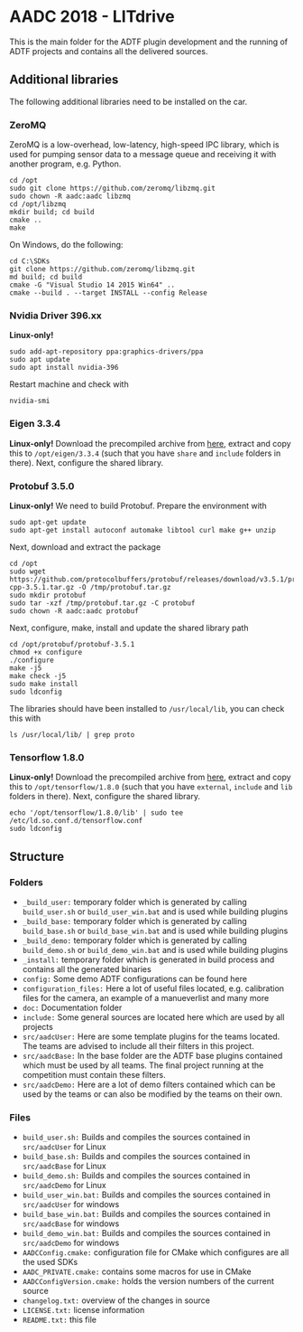 # AADC 2018 - LITdrive

This is the main folder for the ADTF plugin development and the running of ADTF projects and contains all the delivered sources.

## Additional libraries

The following additional libraries need to be installed on the car.

### ZeroMQ

ZeroMQ is a low-overhead, low-latency, high-speed IPC library, which is used for pumping sensor data to a message queue and receiving it with another program, e.g. Python.

    cd /opt
    sudo git clone https://github.com/zeromq/libzmq.git
    sudo chown -R aadc:aadc libzmq
    cd /opt/libzmq
    mkdir build; cd build
    cmake ..
    make
	
On Windows, do the following:

	cd C:\SDKs
	git clone https://github.com/zeromq/libzmq.git
	md build; cd build
	cmake -G "Visual Studio 14 2015 Win64" ..
	cmake --build . --target INSTALL --config Release

### Nvidia Driver 396.xx

**Linux-only!**

    sudo add-apt-repository ppa:graphics-drivers/ppa
    sudo apt update
    sudo apt install nvidia-396

Restart machine and check with

    nvidia-smi

### Eigen 3.3.4

**Linux-only!** Download the precompiled archive from [here](https://drive.google.com/file/d/1m8tXbVHjtSuV_cpZmR51T1Z4Kzz9et-3/view?usp=sharing), extract and copy this to `/opt/eigen/3.3.4` (such that you have `share` and `include` folders in there). Next, configure the shared library.

### Protobuf 3.5.0

**Linux-only!** We need to build Protobuf. Prepare the environment with

    sudo apt-get update
    sudo apt-get install autoconf automake libtool curl make g++ unzip

Next, download and extract the package

    cd /opt
    sudo wget https://github.com/protocolbuffers/protobuf/releases/download/v3.5.1/protobuf-cpp-3.5.1.tar.gz -O /tmp/protobuf.tar.gz
    sudo mkdir protobuf
    sudo tar -xzf /tmp/protobuf.tar.gz -C protobuf
    sudo chown -R aadc:aadc protobuf

Next, configure, make, install and update the shared library path

    cd /opt/protobuf/protobuf-3.5.1
    chmod +x configure
    ./configure
    make -j5
    make check -j5
    sudo make install
    sudo ldconfig

The libraries should have been installed to `/usr/local/lib`, you can check this with

    ls /usr/local/lib/ | grep proto

### Tensorflow 1.8.0

**Linux-only!** Download the precompiled archive from [here](https://drive.google.com/file/d/1lY8VUlROLTkavQFePoHVidur-TpKr1fj/view?usp=sharing), extract and copy this to `/opt/tensorflow/1.8.0` (such that you have `external`, `include` and `lib` folders in there). Next, configure the shared library.

    echo '/opt/tensorflow/1.8.0/lib' | sudo tee /etc/ld.so.conf.d/tensorflow.conf
    sudo ldconfig

## Structure

### Folders

- `_build_user:` temporary folder which is generated by calling `build_user.sh` or `build_user_win.bat` and is used while building plugins
- `_build_base:` temporary folder which is generated by calling `build_base.sh` or `build_base_win.bat` and is used while building plugins
- `_build_demo:` temporary folder which is generated by calling `build_demo.sh` or `build_demo_win.bat` and is used while building plugins
- `_install:` temporary folder which is generated in build process and contains all the generated binaries
- `config:` Some demo ADTF configurations can be found here
- `configuration_files:` Here a lot of useful files located, e.g. calibration files for the camera, an example of a manueverlist and many more
- `doc:` Documentation folder
- `include:` Some general sources are located here which are used by all projects
- `src/aadcUser:` Here are some template plugins for the teams located. The teams are advised to include all their filters in this project.
- `src/aadcBase:` In the base folder are the ADTF base plugins contained which must be used by all teams. The final project running at the competition must contain these filters.
- `src/aadcDemo:` Here are a lot of demo filters  contained which can be used by the teams or can also be modified by the teams on their own.

### Files

- `build_user.sh:` Builds and compiles the sources contained in `src/aadcUser` for Linux
- `build_base.sh:` Builds and compiles the sources contained in `src/aadcBase` for Linux
- `build_demo.sh:` Builds and compiles the sources contained in `src/aadcDemo` for Linux
- `build_user_win.bat:` Builds and compiles the sources contained in `src/aadcUser` for windows
- `build_base_win.bat:` Builds and compiles the sources contained in `src/aadcBase` for windows
- `build_demo_win.bat:` Builds and compiles the sources contained in `src/aadcDemo` for windows
- `AADCConfig.cmake:` configuration file for CMake which configures are all the used SDKs
- `AADC_PRIVATE.cmake:` contains some macros for use in CMake
- `AADCConfigVersion.cmake:` holds the version numbers of the current source
- `changelog.txt:` overview of the changes in source
- `LICENSE.txt:` license information
- `README.txt:` this file
